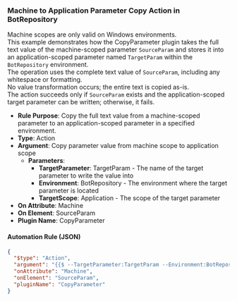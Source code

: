 ### Machine to Application Parameter Copy Action in BotRepository

Machine scopes are only valid on Windows environments.  
This example demonstrates how the CopyParameter plugin takes the full text value of the machine-scoped parameter `SourceParam` and stores it into an application-scoped parameter named `TargetParam` within the `BotRepository` environment.  
The operation uses the complete text value of `SourceParam`, including any whitespace or formatting.  
No value transformation occurs; the entire text is copied as-is.  
The action succeeds only if `SourceParam` exists and the application-scoped target parameter can be written; otherwise, it fails.

- **Rule Purpose**: Copy the full text value from a machine-scoped parameter to an application-scoped parameter in a specified environment.  
- **Type**: Action  
- **Argument**: Copy parameter value from machine scope to application scope  
  - **Parameters**:  
    - **TargetParameter**: TargetParam - The name of the target parameter to write the value into  
    - **Environment**: BotRepository - The environment where the target parameter is located  
    - **TargetScope**: Application - The scope of the target parameter  
- **On Attribute**: Machine  
- **On Element**: SourceParam  
- **Plugin Name**: CopyParameter  

#### Automation Rule (JSON)

```json
{
  "$type": "Action",
  "argument": "{{$ --TargetParameter:TargetParam --Environment:BotRepository --TargetScope:Application}}",
  "onAttribute": "Machine",
  "onElement": "SourceParam",
  "pluginName": "CopyParameter"
}
```
